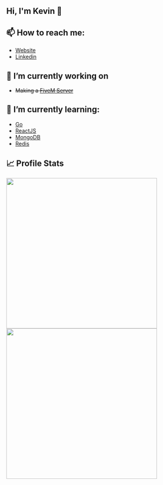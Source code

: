 ## Hi, I'm Kevin 👋

## 📫 How to reach me:
  - [Website](https://kevinazemi.com)
  - [Linkedin](https://www.linkedin.com/in/kevin-azemi)
  
## 🔭 I’m currently working on
  - ~~Making a [FiveM Server](https://jediroleplay.com)~~
 
## 🌱 I’m currently learning:
  - [Go](https://go.dev)
  - [ReactJS](https://reactjs.org)
  - [MongoDB](https://www.mongodb.com)
  - [Redis](https://redis.io)

## 📈 Profile Stats
<p float="left">
  <img src="https://github-readme-stats.vercel.app/api?username=Klay4&show_icons=true&theme=dark" width="396" />
  <img src="https://github-readme-streak-stats.herokuapp.com?user=Klay4&theme=dark&date_format=M%20j%5B%2C%20Y%5D" width="396" />
</p>

